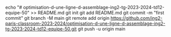 echo "# optimisation-d-une-ligne-d-assemblage-ing2-tg-2023-2024-td12-equipe-50" >> README.md
  git init
  git add README.md
  git commit -m "first commit"
  git branch -M main
  git remote add origin https://github.com/ing2-paris-classroom-2023-2024/optimisation-d-une-ligne-d-assemblage-ing2-tg-2023-2024-td12-equipe-50.git
  git push -u origin main

